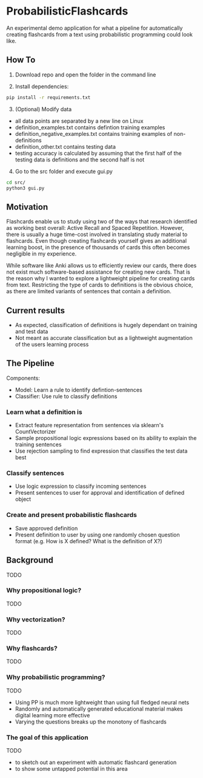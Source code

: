 # ProbabilisticFlashcards

An experimental demo application for what a pipeline for automatically creating flashcards from a text using probabilistic programming could look like. 

## How To 

1. Download repo and open the folder in the command line

2. Install dependencies:
```bash
pip install -r requirements.txt
```

3. (Optional) Modify data 
* all data points are separated by a new line on Linux
* definition_examples.txt contains defintion training examples
* definition_negative_examples.txt contains training examples of non-definitions
* definition_other.txt contains testing data
* testing accuracy is calculated by assuming that the first half of the testing data is definitions and the second half is not

4. Go to the src folder and execute gui.py
```bash
cd src/
python3 gui.py
```

## Motivation

Flashcards enable us to study using two of the ways that research identified as working best overall: Active Recall and Spaced Repetition. 
However, there is usually a huge time-cost involved in translating study material to flashcards. Even though creating flashcards yourself gives an additional learning boost, in the presence of thousands of cards this often becomes negligible in my experience.

While software like Anki allows us to efficiently review our cards, there does not exist much software-based assistance for creating new cards.
That is the reason why I wanted to explore a lightweight pipeline for creating cards from text.
Restricting the type of cards to definitions is the obvious choice, as there are limited variants of sentences that contain a definition. 

## Current results

* As expected, classification of definitions is hugely dependant on training and test data
* Not meant as accurate classification but as a lightweight augmentation of the users learning process

## The Pipeline

Components:
* Model: Learn a rule to identify defintion-sentences
* Classifier: Use rule to classify definitions


### Learn what a definition is 

* Extract feature representation from sentences via sklearn's CountVectorizer
* Sample propositional logic expressions based on its ability to explain the training sentences
* Use rejection sampling to find expression that classifies the test data best

### Classify sentences

* Use logic expression to classify incoming sentences
* Present sentences to user for approval and identification of defined object

### Create and present probabilistic flashcards

* Save approved definition 
* Present definition to user by using one randomly chosen question format (e.g. How is X defined? What is the definition of X?)

## Background

TODO

### Why propositional logic?

TODO

### Why vectorization?

TODO

### Why flashcards?

TODO

### Why probabilistic programming?

TODO

* Using PP is much more lightweight than using full fledged neural nets
* Randomly and automatically generated educational material makes digital learning more effective
* Varying the questions breaks up the monotony of flashcards

### The goal of this application

TODO

* to sketch out an experiment with automatic flashcard generation
* to show some untapped potential in this area

